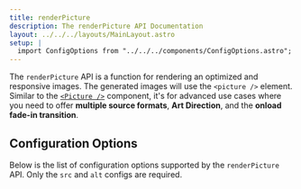 ```yaml
---
title: renderPicture
description: The renderPicture API Documentation
layout: ../../../layouts/MainLayout.astro
setup: |
  import ConfigOptions from "../../../components/ConfigOptions.astro";
---
```


The `renderPicture` API is a function for rendering an optimized and responsive images. The generated images will use the `<picture />` element. Similar to the [`<Picture />`](/en/components/Picture) component, it's for advanced use cases where you need to offer **multiple source formats**, **Art Direction**, and the **onload fade-in transition**.

## Configuration Options

Below is the list of configuration options supported by the `renderPicture` API. Only the `src` and `alt` configs are required.

<ConfigOptions api="renderPicture" />
